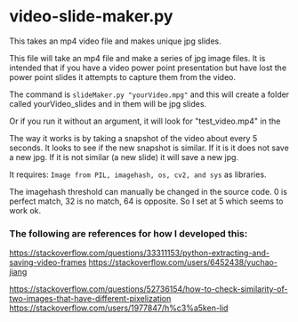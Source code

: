 # video-slide-maker.py
This takes an mp4 video file and makes unique jpg slides.

This file will take an mp4 file and make a series of jpg image files.  It is intended that if you have a video power point presentation but have lost the power point slides it attempts to capture them from the video.

The command is `slideMaker.py "yourVideo.mpg"` and this will create a folder called yourVideo_slides and in them will be jpg slides.

Or if you run it without an argument, it will look for "test_video.mp4" in the 

The way it works is by taking a snapshot of the video about every 5 seconds.  It looks to see if the new snapshot is similar.  If it is it does not save a new jpg.  If it is not similar (a new slide) it will save a new jpg.

It requires:
`Image from PIL, imagehash, os, cv2, and sys` as libraries.

The imagehash threshold can manually be changed in the source code.  0 is perfect match, 32 is no match, 64 is opposite.  So I set at 5 which seems to work ok.

### The following are references for how I developed this:

https://stackoverflow.com/questions/33311153/python-extracting-and-saving-video-frames
https://stackoverflow.com/users/6452438/yuchao-jiang

https://stackoverflow.com/questions/52736154/how-to-check-similarity-of-two-images-that-have-different-pixelization
https://stackoverflow.com/users/1977847/h%c3%a5ken-lid
